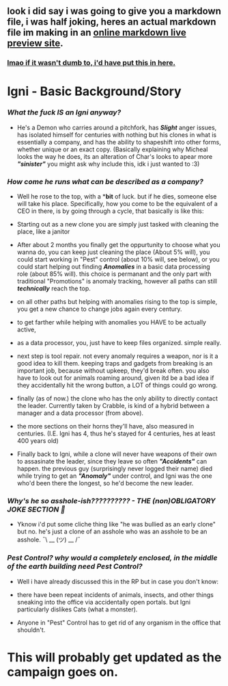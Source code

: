 ## look i did say i was going to give you a markdown file, i was half joking, heres an actual markdown file im making in an [online markdown live preview site](https://vscharimagefiles.neocities.org/haha.png).

### [lmao if it wasn't dumb to, i'd have put this in here.](https://vscharimagefiles.neocities.org/ahah.png)

# Igni - Basic Background/Story

### ***What the fuck IS an Igni anyway?***

- He's a Demon who carries around a pitchfork, has ***Slight*** anger issues, has isolated himself for centuries with nothing but his clones in what is essentially a company, and has the ability to shapeshift into other forms, whether unique or an exact copy. (Basically explaining why Micheal looks the way he does, its an alteration of Char's looks to apear more ***"sinister"*** you might ask why include this, idk i just wanted to :3)
 
### ***How come he runs what can be described as a company?***

- Well he rose to the top, with a ***bit** of luck. but if he dies, someone else will take his place. Specifically, how you come to be the equivalent of a CEO in there, is by going through a cycle, that basically is like this:

- Starting out as a new clone you are simply just tasked with cleaning the place, like a janitor

- After about 2 months you finally get the oppurtunity to choose what you wanna do, you can keep just cleaning the place (About 5% will), you could start working in "Pest" control (about 10% will, see below), or you could start helping out finding ***Anomalies*** in a basic data processing role (about 85% will). this choice is permanant and the only part with traditional "Promotions" is anomaly tracking, however all paths can still ***technically*** reach the top.

- on all other paths but helping with anomalies rising to the top is simple, you get a new chance to change jobs again every century.

- to get farther while helping with anomalies you HAVE to be actually active,
  
- as a data processor, you, just have to keep files organized. simple really.

- next step is tool repair. not every anomaly requires a weapon, nor is it a good idea to kill them. keeping traps and gadgets from breaking is an important job, because without upkeep, they'd break often. you also have to look out for animals roaming around, given itd be a bad idea if they accidentally hit the wrong button, a LOT of things could go wrong.

- finally (as of now.) the clone who has the only ability to directly contact the leader. Currently taken by Crabble, is kind of a hybrid between a manager and a data processor (from above).

- the more sections on their horns they'll have, also measured in centuries. (I.E. Igni has 4, thus he's stayed for 4 centuries, hes at least 400 years old)

- Finally back to Igni, while a clone will never have weapons of their own to assasinate the leader, since they leave so often ***"Accidents"*** can happen. the previous guy (surprisingly never logged their name) died while trying to get an ***"Anomaly"*** under control, and Igni was the one who'd been there the longest, so he'd become the new leader.
 
### ***Why's he so asshole-ish?????????? - THE (non)OBLIGATORY JOKE SECTION 🙏***

- Yknow i'd put some cliche thing like "he was bullied as an early clone" but no. he's just a clone of an asshole who was an asshole to be an asshole. ¯\ __ (ツ) __ /¯

### ***Pest Control? why would a completely enclosed, in the middle of the earth building need Pest Control?***

- Well i have already discussed this in the RP but in case you don't know:

- there have been repeat incidents of animals, insects, and other things sneaking into the office via accidentally open portals. but Igni particularly dislikes Cats (what a monster).

- Anyone in "Pest" Control has to get rid of any organism in the office that shouldn't.

# This will probably get updated as the campaign goes on.

